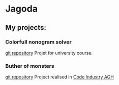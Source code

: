 # Jagoda
## My projects:
### Colorfull nonogram solver
[git repository](https://github.com/AGH-Narzedzia-Informatyczne-2023-2024/nonogram-solver-backend)
Projet for university course.

### Buther of monsters
[git repository](https://github.com/AGH-Code-Industry/butcher-of-monsters-monster)
Project realised in [Code Industry AGH](https://github.com/AGH-Code-Industry)

